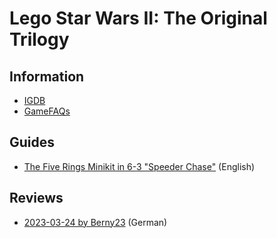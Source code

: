 # Lego Star Wars II: The Original Trilogy
## Information
* [IGDB](https://www.igdb.com/games/lego-star-wars-ii-the-original-trilogy--1)
* [GameFAQs](https://gamefaqs.gamespot.com/ds/932109-lego-star-wars-ii-the-original-trilogy)

## Guides
* [The Five Rings Minikit in 6-3 "Speeder Chase"](the-five-rings-minikit-in-6-3-speeder-chase-guide/index.md) (English)

## Reviews
* [2023-03-24 by Berny23](https://www.backloggd.com/u/Berny23/review/717595/) (German)